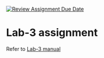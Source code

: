 [![Review Assignment Due Date](https://classroom.github.com/assets/deadline-readme-button-24ddc0f5d75046c5622901739e7c5dd533143b0c8e959d652212380cedb1ea36.svg)](https://classroom.github.com/a/7Ur9m2N2)
# Lab-3 assignment

Refer to [Lab-3 manual](https://nju-cn-course.gitbook.io/nju-computer-network-lab-manual/ipv4-router/lab-3)
